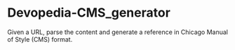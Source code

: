 # Devopedia-CMS_generator

Given a URL, parse the content and generate a reference in Chicago Manual of Style (CMS) format.
